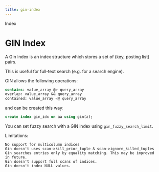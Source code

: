 ```yaml
---
title: gin-index
---
```


Index

# GIN Index

A Gin Index is an index structure which stores a set of (key, posting
list) pairs.

This is useful for full-text search (e.g. for a search engine).

GIN allows the following operations:

```sql
contains: value_array @> query_array
overlap: value_array && query_array
contained: value_array <@ query_array
```

and can be created this way:

```sql
create index gin_idx on aa using gin(a);
```

You can set fuzzy search with a GIN index using
`gin_fuzzy_search_limit`.

Limitations:

    No support for multicolumn indices
    Gin doesn't uses scan->kill_prior_tuple & scan->ignore_killed_tuples
    Gin searches entries only by equality matching. This may be improved in future.
    Gin doesn't support full scans of indices.
    Gin doesn't index NULL values.
